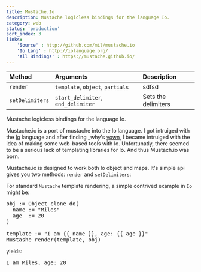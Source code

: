 ```yaml
---
title: Mustache.Io
description: Mustache logicless bindings for the language Io.
category: web
status: 'production'
sort_index: 3
links:
    'Source' : http://github.com/mil/mustache.io
    'Io Lang' : http://iolanguage.org/
    'All Bindings' : https://mustache.github.io/
---
```


|Method      |Arguments   |Description  |
|:------------|:------------|:-------------|
|`render` | `template`, `object`, `partials` | sdfsd       |
|`setDelimiters` | `start_delimiter`, `end_delimiter` |  Sets the delimiters|

Mustache logicless bindings for the language Io.


Mustache.io is a port of mustache into the Io language. I got intruiged with the [Io]() language and after finding _why's [yown](https://github.com/whymirror/yown), I became intruiged with the idea of making some web-based tools with Io. Unfortunatly, there seemed to be a serious lack of templating libraries for Io. And thus Mustach.io was born.  

Mustache.io is designed to work both Io object and maps. It's simple api gives you two methods: `render` and `setDelimiters`:

For standard `Mustache` template rendering, a simple contrived example in `Io` might be:

<pre class='sh_c'>
obj := Object clone do(
  name := "Miles"
  age  := 20 
)

template := "I am {{ name }}, age: {{ age }}"
Mustashe render(template, obj)
</pre>

yields:

<pre class='sh_c'>
I am Miles, age: 20
</pre>



